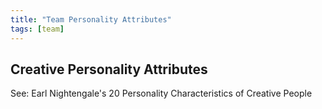 ```yaml
---
title: "Team Personality Attributes"
tags: [team]
---
```


## Creative Personality Attributes

See: Earl Nightengale's 20 Personality Characteristics of Creative People